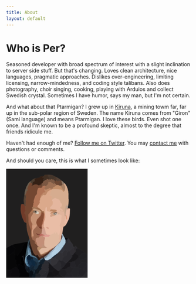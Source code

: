```yaml
---
title: About
layout: default
---
```


# Who is Per?

Seasoned developer with broad spectrum of interest with a slight inclination to server side stuff. But that's changing. Loves clean architecture, nice languages, pragmatic approaches. Dislikes over-engineering, limiting licensing, narrow-mindedness, and coding style talibans. Also does photography, choir singing, cooking, playing with Arduios and collect Swedish crystal. Sometimes I have humor, says my man, but I'm not certain.

And what about that Ptarmigan? I grew up in [Kiruna][kiruna], a mining towm far, far up in the sub-polar region of Sweden. The name Kiruna comes from "Giron" (Sami language) and means Ptarmigan. I love these birds. Even shot one once. And I'm known to be a profound skeptic, almost to the degree that friends ridicule me.

Haven't had enough of me? [Follow me on Twitter][twitter]. You may [contact me][contact] with questions or comments.

And should you care, this is what I sometimes look like:

![Per](/images/jag-m.png)

[bacon]:   http://baconipsum.com/
[twitter]: http://twitter.com/ejeklint
[contact]: mailto:ejeklint@me.com
[kiruna]:  http://en.wikipedia.org/wiki/Kiruna